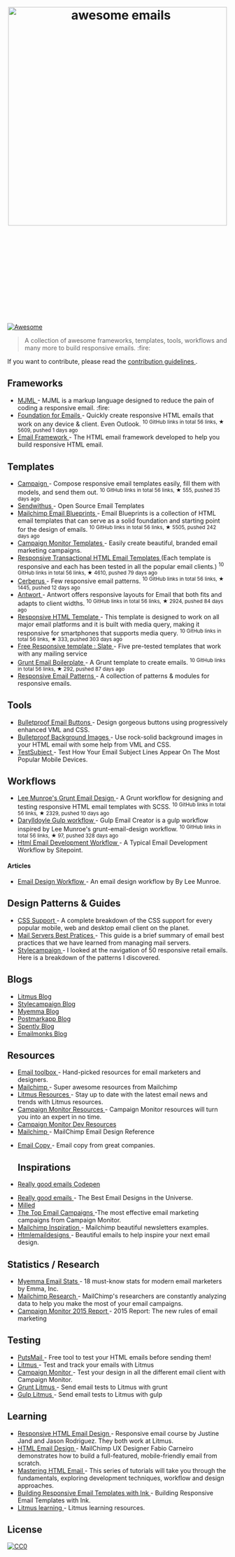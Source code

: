 <h1 align="center">
 <br>
  <img alt="awesome emails" src="https://raw.githubusercontent.com/jonathandion/awesome-emails/master/masthead.png" width="500">
   <br>
    <br>
     <br>
     </br>
    </br>
   </br>
  </img>
 </br>
</h1>
<p>
 <a href="https://github.com/sindresorhus/awesome">
  <img alt="Awesome" src="https://cdn.rawgit.com/sindresorhus/awesome/d7305f38d29fed78fa85652e3a63e154dd8e8829/media/badge.svg"/>
 </a>
</p>
<blockquote>
 <p>
  A collection of awesome frameworks, templates, tools, workflows and many more to build responsive emails. :fire:
 </p>
</blockquote>
<p>
 If you want to contribute, please read the
 <a href="https://github.com/jonathandion/awesome-emails/blob/master/contributing.md">
  contribution guidelines
 </a>
 .
</p>
<h2>
 Frameworks
</h2>
<ul>
 <li>
  <a href="https://mjml.io">
   MJML
  </a>
  - MJML is a markup language designed to reduce the pain of coding a responsive email. :fire:
 </li>
 <li>
  <a href="https://github.com/zurb/foundation-emails">
   Foundation for Emails
  </a>
  - Quickly create responsive HTML emails that work on any device & client. Even Outlook.
  <sup>
   10 GitHub links in total 56 links, &#9733 5609, pushed 1 days ago
  </sup>
 </li>
 <li>
  <a href="http://emailframe.work/">
   Email Framework
  </a>
  - The HTML email framework developed to help you build responsive HTML email.
 </li>
</ul>
<h2>
 Templates
</h2>
<ul>
 <li>
  <a href="https://github.com/bevacqua/campaign">
   Campaign
  </a>
  - Compose responsive email templates easily, fill them with models, and send them out.
  <sup>
   10 GitHub links in total 56 links, &#9733 555, pushed 35 days ago
  </sup>
 </li>
 <li>
  <a href="https://www.sendwithus.com/resources/templates">
   Sendwithus
  </a>
  - Open Source Email Templates
 </li>
 <li>
  <a href="https://github.com/mailchimp/Email-Blueprints">
   Mailchimp Email Blueprints
  </a>
  - Email Blueprints is a collection of HTML email templates that can serve as a solid foundation and starting point for the design of emails.
  <sup>
   10 GitHub links in total 56 links, &#9733 5505, pushed 242 days ago
  </sup>
 </li>
 <li>
  <a href="https://www.campaignmonitor.com/email-templates/">
   Campaign Monitor Templates
  </a>
  - Easily create beautiful, branded email marketing campaigns.
 </li>
 <li>
  <a href="https://github.com/mailgun/transactional-email-templates">
   Responsive Transactional HTML Email Templates
  </a>
  (Each template is responsive and each has been tested in all the popular email clients.)
  <sup>
   10 GitHub links in total 56 links, &#9733 4610, pushed 79 days ago
  </sup>
 </li>
 <li>
  <a href="https://github.com/TedGoas/Cerberus">
   Cerberus
  </a>
  - Few responsive email patterns.
  <sup>
   10 GitHub links in total 56 links, &#9733 1445, pushed 12 days ago
  </sup>
 </li>
 <li>
  <a href="https://github.com/internations/antwort">
   Antwort
  </a>
  - Antwort offers responsive layouts for Email that both fits and adapts to client widths.
  <sup>
   10 GitHub links in total 56 links, &#9733 2924, pushed 84 days ago
  </sup>
 </li>
 <li>
  <a href="https://github.com/charlesmudy/responsive-html-email-template">
   Responsive HTML Template
  </a>
  - This template is designed to work on all major email platforms and it is built with media query, making it responsive for smartphones that supports media query.
  <sup>
   10 GitHub links in total 56 links, &#9733 333, pushed 303 days ago
  </sup>
 </li>
 <li>
  <a href="https://litmus.com/resources/free-responsive-email-templates/">
   Free Responsive template : Slate
  </a>
  - Five pre-tested templates that work with any mailing service
 </li>
 <li>
  <a href="https://github.com/dwightjack/grunt-email-boilerplate">
   Grunt Email Boilerplate
  </a>
  - A Grunt template to create emails.
  <sup>
   10 GitHub links in total 56 links, &#9733 292, pushed 87 days ago
  </sup>
 </li>
 <li>
  <a href="http://responsiveemailpatterns.com/">
   Responsive Email Patterns
  </a>
  - A collection of patterns & modules for responsive emails.
 </li>
</ul>
<h2>
 Tools
</h2>
<ul>
 <li>
  <a href="http://buttons.cm/">
   Bulletproof Email Buttons
  </a>
  - Design gorgeous buttons using progressively enhanced VML and CSS.
 </li>
 <li>
  <a href="http://backgrounds.cm/">
   Bulletproof Background Images
  </a>
  - Use rock-solid background images in your HTML email with some help from
VML and CSS.
 </li>
 <li>
  <a href="http://zurb.com/playground/testsubject">
   TestSubject
  </a>
  - Test How Your Email Subject Lines Appear On The Most Popular Mobile Devices.
 </li>
</ul>
<h2>
 Workflows
</h2>
<ul>
 <li>
  <a href="https://github.com/leemunroe/grunt-email-workflow">
   Lee Munroe's Grunt Email Design
  </a>
  - A Grunt workflow for designing and testing responsive HTML email templates with SCSS.
  <sup>
   10 GitHub links in total 56 links, &#9733 2329, pushed 10 days ago
  </sup>
 </li>
 <li>
  <a href="https://github.com/darylldoyle/Gulp-Email-Creator">
   Darylldoyle Gulp workflow
  </a>
  - Gulp Email Creator is a gulp workflow inspired by Lee Munroe's grunt-email-design workflow.
  <sup>
   10 GitHub links in total 56 links, &#9733 97, pushed 328 days ago
  </sup>
 </li>
 <li>
  <a href="http://www.sitepoint.com/my-current-html-email-development-workflow/">
   Html Email Development Workflow
  </a>
  - A Typical Email Development Workflow by Sitepoint.
 </li>
</ul>
<h4>
 Articles
</h4>
<ul>
 <li>
  <a href="http://www.leemunroe.com/email-design-workflow/">
   Email Design Workflow
  </a>
  - An email design workflow by By Lee Munroe.
 </li>
</ul>
<h2>
 Design Patterns & Guides
</h2>
<ul>
 <li>
  <a href="https://www.campaignmonitor.com/css/">
   CSS Support
  </a>
  - A complete breakdown of the CSS support for every popular mobile, web and desktop email client on the planet.
 </li>
 <li>
  <a href="https://documentation.mailgun.com/best_practices.html#email-best-practices">
   Mail Servers Best Pratices
  </a>
  - This guide is a brief summary of email best practices that we have learned from managing mail servers.
 </li>
 <li>
  <a href="http://stylecampaign.com/blog/2014/02/responsive-email-navigation/">
   Stylecampaign
  </a>
  - I looked at the navigation of 50 responsive retail emails. Here is a breakdown of the patterns I discovered.
 </li>
</ul>
<h2>
 Blogs
</h2>
<ul>
 <li>
  <a href="https://litmus.com/blog/">
   Litmus Blog
  </a>
 </li>
 <li>
  <a href="http://stylecampaign.com/blog/">
   Stylecampaign Blog
  </a>
 </li>
 <li>
  <a href="http://myemma.com/content-hub">
   Myemma Blog
  </a>
 </li>
 <li>
  <a href="http://blog.postmarkapp.com/">
   Postmarkapp Blog
  </a>
 </li>
 <li>
  <a href="http://spently.com/blog/">
   Spently Blog
  </a>
 </li>
 <li>
  <a href="http://www.emailmonks.com/blog/">
   Emailmonks Blog
  </a>
 </li>
</ul>
<h2>
 Resources
</h2>
<ul>
 <li>
  <a href="http://email-toolbox.com/">
   Email toolbox
  </a>
  - Hand-picked resources for email marketers and designers.
 </li>
 <li>
  <a href="http://mailchimp.com/resources/">
   Mailchimp
  </a>
  - Super awesome resources from Mailchimp
 </li>
 <li>
  <a href="https://litmus.com/resources">
   Litmus Resources
  </a>
  - Stay up to date with the latest email news and trends with Litmus resources.
 </li>
 <li>
  <a href="https://www.campaignmonitor.com/resources/">
   Campaign Monitor Resources
  </a>
  - Campaign Monitor resources will turn you into an expert in no time.
 </li>
 <li>
  <a href="https://www.campaignmonitor.com/dev-resources/">
   Campaign Monitor Dev Resources
  </a>
 </li>
 <li>
  <a href="http://templates.mailchimp.com/">
   Mailchimp
  </a>
  - MailChimp Email Design Reference
 </li>
 <li>
  <p>
   <a href="http://www.goodemailcopy.com/">
    Email Copy
   </a>
   - Email copy from great companies.
  </p>
  <h2>
   Inspirations
  </h2>
 </li>
 <li>
  <p>
   <a href="http://codepen.io/reallygoodemails/">
    Really good emails Codepen
   </a>
  </p>
 </li>
 <li>
  <a href="http://reallygoodemails.com/">
   Really good emails
  </a>
  - The Best Email Designs in the Universe.
 </li>
 <li>
  <a href="http://milled.com/">
   Milled
  </a>
 </li>
 <li>
  <a href="https://www.campaignmonitor.com/best-email-marketing-campaigns/">
   The Top Email Campaigns
  </a>
  -The most effective email marketing campaigns from Campaign Monitor.
 </li>
 <li>
  <a href="http://inspiration.mailchimp.com/#all">
   Mailchimp Inspiration
  </a>
  - Mailchimp beautiful newsletters examples.
 </li>
 <li>
  <a href="http://htmlemaildesigns.com/">
   Htmlemaildesigns
  </a>
  - Beautiful emails to help inspire your next email design.
 </li>
</ul>
<h2>
 Statistics / Research
</h2>
<ul>
 <li>
  <a href="http://myemma.com/brainiac/gate-free-stats">
   Myemma Email Stats
  </a>
  - 18 must-know stats for modern email marketers by Emma, Inc.
 </li>
 <li>
  <a href="http://mailchimp.com/resources/research/">
   Mailchimp Research
  </a>
  - MailChimp's researchers are constantly analyzing data to help you make the most of your email campaigns.
 </li>
 <li>
  <a href="https://www.campaignmonitor.com/resources/guides/email-marketing-new-rules/">
   Campaign Monitor 2015 Report
  </a>
  - 2015 Report: The new rules of email marketing
 </li>
</ul>
<h2>
 Testing
</h2>
<ul>
 <li>
  <a href="https://putsmail.com/">
   PutsMail
  </a>
  - Free tool to test your HTML emails before sending them!
 </li>
 <li>
  <a href="https://litmus.com/">
   Litmus
  </a>
  - Test and track your emails with Litmus
 </li>
 <li>
  <a href="https://www.campaignmonitor.com/testing/">
   Campaign Monitor
  </a>
  - Test your design in all the different email client with Campaign Monitor.
 </li>
 <li>
  <a href="https://www.npmjs.com/package/grunt-litmus">
   Grunt Litmus
  </a>
  - Send email tests to Litmus with grunt
 </li>
 <li>
  <a href="https://www.npmjs.com/package/gulp-litmus">
   Gulp Litmus
  </a>
  - Send email tests to Litmus with gulp
 </li>
</ul>
<h2>
 Learning
</h2>
<ul>
 <li>
  <a href="https://frontendmasters.com/courses/responsive-email/">
   Responsive HTML Email Design
  </a>
  - Responsive email course by Justine Jand and Jason Rodriguez. They both work at Litmus.
 </li>
 <li>
  <a href="http://teamtreehouse.com/library/html-email-design">
   HTML Email Design
  </a>
  - MailChimp UX Designer Fabio Carneiro demonstrates how to build a full-featured, mobile-friendly email from scratch.
 </li>
 <li>
  <a href="http://webdesign.tutsplus.com/series/mastering-html-email--webdesign-17696">
   Mastering HTML Email
  </a>
  - This series of tutorials will take you through the fundamentals, exploring development techniques, workflow and design approaches.
 </li>
 <li>
  <a href="https://scotch.io/tutorials/building-responsive-email-templates-with-ink">
   Building Responsive Email Templates with Ink
  </a>
  - Building Responsive Email Templates with Ink.
 </li>
 <li>
  <a href="https://litmus.com/community/learning">
   Litmus learning
  </a>
  - Litmus learning resources.
 </li>
</ul>
<h2>
 License
</h2>
<p>
 <a href="http://creativecommons.org/publicdomain/zero/1.0/">
  <img alt="CC0" src="http://i.creativecommons.org/p/zero/1.0/88x31.png"/>
 </a>
</p>
